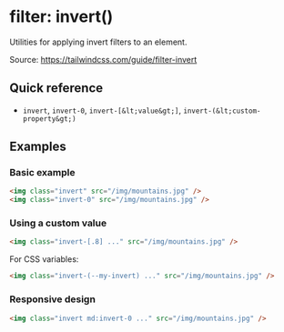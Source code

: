 # filter: invert()

Utilities for applying invert filters to an element.

Source: https://tailwindcss.com/guide/filter-invert

## Quick reference

- `invert`, `invert-0`, `invert-[&lt;value&gt;]`, `invert-(&lt;custom-property&gt;)`

## Examples

### Basic example

```html
<img class="invert" src="/img/mountains.jpg" />
<img class="invert-0" src="/img/mountains.jpg" />
```

### Using a custom value

```html
<img class="invert-[.8] ..." src="/img/mountains.jpg" />
```

For CSS variables:

```html
<img class="invert-(--my-invert) ..." src="/img/mountains.jpg" />
```

### Responsive design

```html
<img class="invert md:invert-0 ..." src="/img/mountains.jpg" />
```
